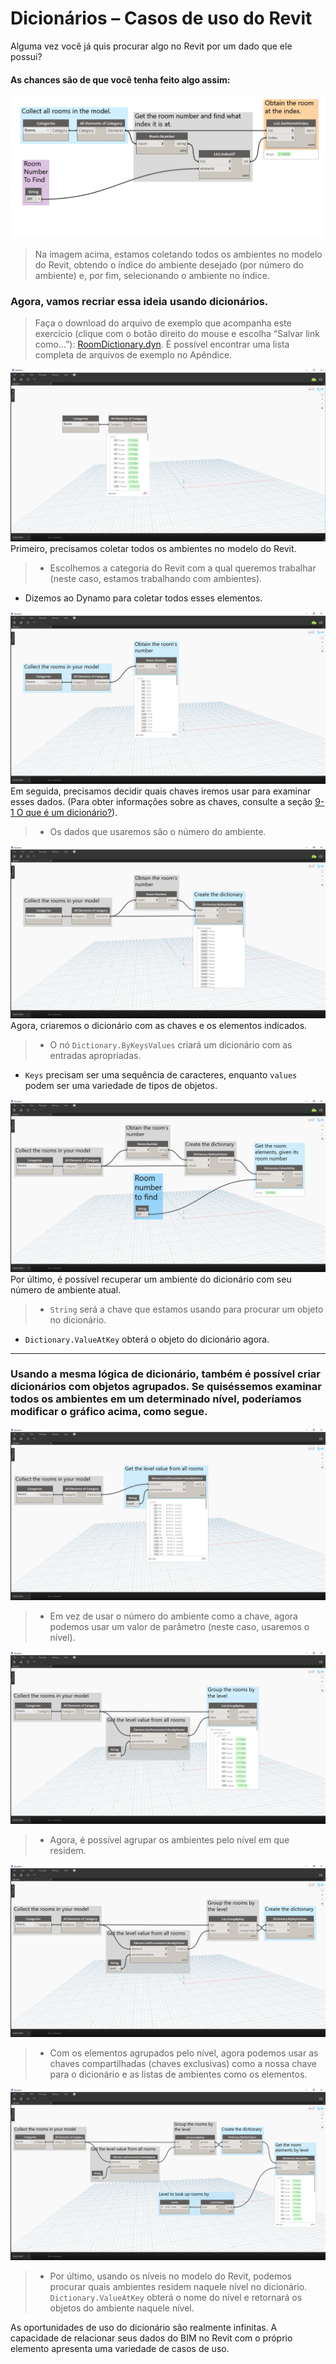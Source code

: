 

# Dicionários – Casos de uso do Revit

Alguma vez você já quis procurar algo no Revit por um dado que ele possui?

#### As chances são de que você tenha feito algo assim:

![IMAGEM](images/9-4/9-4_roomLookupByIndex.png)

> Na imagem acima, estamos coletando todos os ambientes no modelo do Revit, obtendo o índice do ambiente desejado (por número do ambiente) e, por fim, selecionando o ambiente no índice.

### Agora, vamos recriar essa ideia usando dicionários.

> Faça o download do arquivo de exemplo que acompanha este exercício (clique com o botão direito do mouse e escolha “Salvar link como...”): [RoomDictionary.dyn](datasets/9-4_roomDictionary.dyn). É possível encontrar uma lista completa de arquivos de exemplo no Apêndice.

![IMAGEM](images/9-4/9-4_roomDictionary-01.png) Primeiro, precisamos coletar todos os ambientes no modelo do Revit.

> * Escolhemos a categoria do Revit com a qual queremos trabalhar (neste caso, estamos trabalhando com ambientes).
* Dizemos ao Dynamo para coletar todos esses elementos.

![IMAGEM](images/9-4/9-4_roomDictionary-02.png) Em seguida, precisamos decidir quais chaves iremos usar para examinar esses dados. (Para obter informações sobre as chaves, consulte a seção [9-1 O que é um dicionário?](9-1_What-is-a-dictionary,md)).

> * Os dados que usaremos são o número do ambiente.

![IMAGEM](images/9-4/9-4_roomDictionary-03.png) Agora, criaremos o dicionário com as chaves e os elementos indicados.

> * O nó ```Dictionary.ByKeysValues``` criará um dicionário com as entradas apropriadas.
* ```Keys``` precisam ser uma sequência de caracteres, enquanto ```values``` podem ser uma variedade de tipos de objetos.

![IMAGEM](images/9-4/9-4_roomDictionary-04.png) Por último, é possível recuperar um ambiente do dicionário com seu número de ambiente atual.

> * ```String``` será a chave que estamos usando para procurar um objeto no dicionário.
* ```Dictionary.ValueAtKey``` obterá o objeto do dicionário agora.

---

### Usando a mesma lógica de dicionário, também é possível criar dicionários com objetos agrupados. Se quiséssemos examinar todos os ambientes em um determinado nível, poderíamos modificar o gráfico acima, como segue.

![IMAGEM](images/9-4/9-4_roomDictionary-05.png)

> * Em vez de usar o número do ambiente como a chave, agora podemos usar um valor de parâmetro (neste caso, usaremos o nível).

![IMAGEM](images/9-4/9-4_roomDictionary-06.png)

> * Agora, é possível agrupar os ambientes pelo nível em que residem.

![IMAGEM](images/9-4/9-4_roomDictionary-07.png)

> * Com os elementos agrupados pelo nível, agora podemos usar as chaves compartilhadas (chaves exclusivas) como a nossa chave para o dicionário e as listas de ambientes como os elementos.

![IMAGEM](images/9-4/9-4_roomDictionary-08.png)

> * Por último, usando os níveis no modelo do Revit, podemos procurar quais ambientes residem naquele nível no dicionário. ```Dictionary.ValueAtKey``` obterá o nome do nível e retornará os objetos do ambiente naquele nível.

As oportunidades de uso do dicionário são realmente infinitas. A capacidade de relacionar seus dados do BIM no Revit com o próprio elemento apresenta uma variedade de casos de uso.

